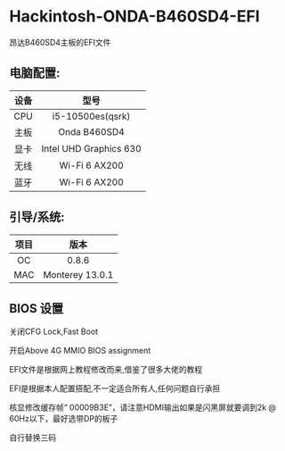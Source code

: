 # Hackintosh-ONDA-B460SD4-EFI
昂达B460SD4主板的EFI文件

## 电脑配置:
| 设备 |            型号             |
| :--: | :-------------------------: |
| CPU  |      i5-10500es(qsrk)       |
| 主板 |        Onda B460SD4         |
| 显卡 |   Intel UHD Graphics 630    |
| 无线 |        Wi-Fi 6 AX200        |
| 蓝牙 |        Wi-Fi 6 AX200        |

## 引导/系统:
| 项目 |            版本             |
| :--: | :-------------------------: |
|  OC  |            0.8.6|
|  MAC |  Monterey 13.0.1|

## BIOS 设置

关闭CFG Lock,Fast Boot

开启Above 4G MMIO BIOS assignment

EFI文件是根据网上教程修改而来,借鉴了很多大佬的教程

EFI是根据本人配置搭配,不一定适合所有人,任何问题自行承担

核显修改缓存帧“ 00009B3E”，请注意HDMI输出如果是闪黑屏就要调到2k @ 60Hz以下，最好选带DP的板子

自行替换三码


